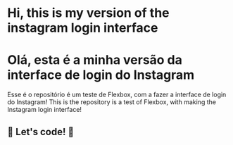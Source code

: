 # Hi, this is my version of the instagram login interface
# Olá, esta é a minha versão da interface de login do Instagram


Esse é o repositório é um teste de Flexbox, com a fazer a interface de login do Instagram! 
This is the repository is a test of Flexbox, with making the Instagram login interface!

## 🚀 Let's code! 🚀
